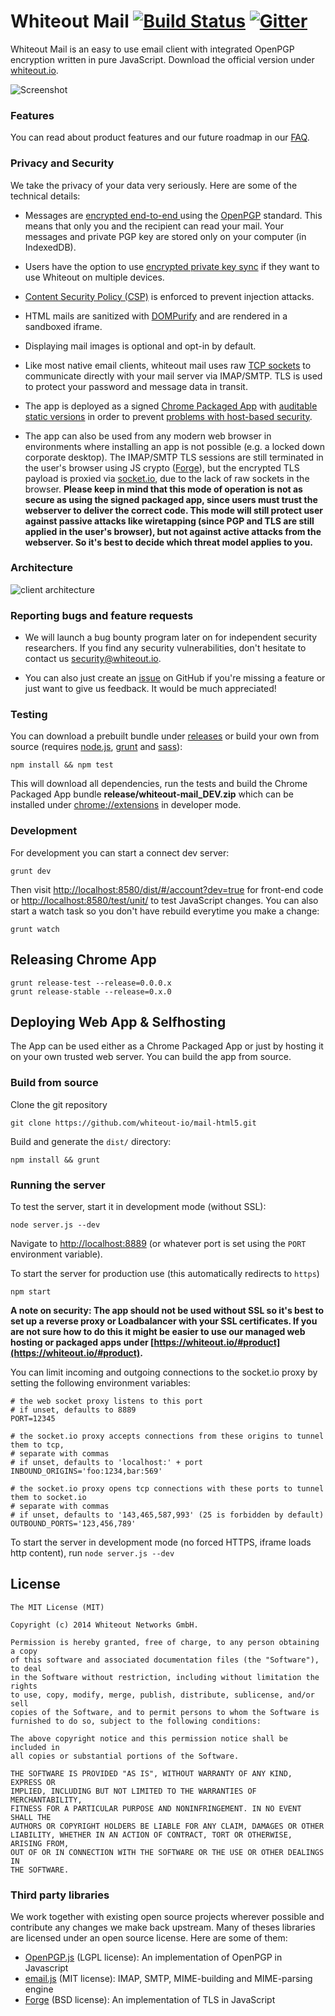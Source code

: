 Whiteout Mail [![Build Status](https://travis-ci.org/whiteout-io/mail-html5.svg?branch=master)](https://travis-ci.org/whiteout-io/mail-html5) [![Gitter](https://badges.gitter.im/Join%20Chat.svg)](https://gitter.im/whiteout-io/mail-html5?utm_source=badge&utm_medium=badge&utm_campaign=pr-badge&utm_content=badge)
==========

Whiteout Mail is an easy to use email client with integrated OpenPGP encryption written in pure JavaScript. Download the official version under [whiteout.io](https://whiteout.io/#product).

![Screenshot](https://whiteout.io/img/screens.png)

### Features

You can read about product features and our future roadmap in our [FAQ](https://github.com/whiteout-io/mail-html5/wiki/FAQ).

### Privacy and Security

We take the privacy of your data very seriously. Here are some of the technical details:

* Messages are [encrypted end-to-end ](http://en.wikipedia.org/wiki/End-to-end_encryption) using the [OpenPGP](http://en.wikipedia.org/wiki/Pretty_Good_Privacy) standard. This means that only you and the recipient can read your mail. Your messages and private PGP key are stored only on your computer (in IndexedDB).

* Users have the option to use [encrypted private key sync](https://github.com/whiteout-io/mail-html5/wiki/Secure-OpenPGP-Key-Pair-Synchronization-via-IMAP) if they want to use Whiteout on multiple devices.

* [Content Security Policy (CSP)](http://www.html5rocks.com/en/tutorials/security/content-security-policy/) is enforced to prevent injection attacks.

* HTML mails are sanitized with [DOMPurify](https://github.com/cure53/DOMPurify) and are rendered in a sandboxed iframe.

* Displaying mail images is optional and opt-in by default.

* Like most native email clients, whiteout mail uses raw [TCP sockets](http://developer.chrome.com/apps/socket.html) to communicate directly with your mail server via IMAP/SMTP. TLS is used to protect your password and message data in transit.

* The app is deployed as a signed [Chrome Packaged App](https://developer.chrome.com/apps/about_apps.html) with [auditable static versions](https://github.com/whiteout-io/mail-html5/releases) in order to prevent [problems with host-based security](https://blog.whiteout.io/2014/04/13/heartbleed-and-javascript-crypto/).

* The app can also be used from any modern web browser in environments where installing an app is not possible (e.g. a locked down corporate desktop). The IMAP/SMTP TLS sessions are still terminated in the user's browser using JS crypto ([Forge](https://github.com/digitalbazaar/forge)), but the encrypted TLS payload is proxied via [socket.io](http://socket.io/), due to the lack of raw sockets in the browser. **Please keep in mind that this mode of operation is not as secure as using the signed packaged app, since users must trust the webserver to deliver the correct code. This mode will still protect user against passive attacks like wiretapping (since PGP and TLS are still applied in the user's browser), but not against active attacks from the webserver. So it's best to decide which threat model applies to you.**

### Architecture

![client architecture](https://whiteout.io/img/app_layers.png)

### Reporting bugs and feature requests

* We will launch a bug bounty program later on for independent security researchers. If you find any security vulnerabilities, don't hesitate to contact us [security@whiteout.io](mailto:security@whiteout.io).

* You can also just create an [issue](https://github.com/whiteout-io/mail-html5/issues) on GitHub if you're missing a feature or just want to give us feedback. It would be much appreciated!

### Testing

You can download a prebuilt bundle under [releases](https://github.com/whiteout-io/mail-html5/releases) or build your own from source (requires [node.js](http://nodejs.org/download/), [grunt](http://gruntjs.com/getting-started#installing-the-cli) and [sass](http://sass-lang.com/install)):

    npm install && npm test

This will download all dependencies, run the tests and build the Chrome Packaged App bundle **release/whiteout-mail_DEV.zip** which can be installed under [chrome://extensions](chrome://extensions) in developer mode.

### Development
For development you can start a connect dev server:

    grunt dev

Then visit [http://localhost:8580/dist/#/account?dev=true](http://localhost:8580/dist/#/account?dev=true) for front-end code or [http://localhost:8580/test/unit/](http://localhost:8580/test/unit/) to test JavaScript changes. You can also start a watch task so you don't have rebuild everytime you make a change:

    grunt watch

## Releasing Chrome App

    grunt release-test --release=0.0.0.x
    grunt release-stable --release=0.x.0

## Deploying Web App & Selfhosting

The App can be used either as a Chrome Packaged App or just by hosting it on your own trusted web server. You can build the app from source.

### Build from source

Clone the git repository

    git clone https://github.com/whiteout-io/mail-html5.git

Build and generate the `dist/` directory:

    npm install && grunt

### Running the server

To test the server, start it in development mode (without SSL):

    node server.js --dev

Navigate to [http://localhost:8889](http://localhost:8889) (or whatever port is set using the `PORT` environment variable).

To start the server for production use (this automatically redirects to `https`)

    npm start

**A note on security: The app should not be used without SSL so it's best to set up a reverse proxy or Loadbalancer with your SSL certificates. If you are not sure how to do this it might be easier to use our managed web hosting or packaged apps under [https://whiteout.io/#product](https://whiteout.io/#product).**

You can limit incoming and outgoing connections to the socket.io proxy by setting the following environment variables:

    # the web socket proxy listens to this port
    # if unset, defaults to 8889
    PORT=12345

    # the socket.io proxy accepts connections from these origins to tunnel them to tcp,
    # separate with commas
    # if unset, defaults to 'localhost:' + port
    INBOUND_ORIGINS='foo:1234,bar:569'

    # the socket.io proxy opens tcp connections with these ports to tunnel them to socket.io
    # separate with commas
    # if unset, defaults to '143,465,587,993' (25 is forbidden by default)
    OUTBOUND_PORTS='123,456,789'

To start the server in development mode (no forced HTTPS, iframe loads http content), run `node server.js --dev`

## License

    The MIT License (MIT)

    Copyright (c) 2014 Whiteout Networks GmbH.

    Permission is hereby granted, free of charge, to any person obtaining a copy
    of this software and associated documentation files (the "Software"), to deal
    in the Software without restriction, including without limitation the rights
    to use, copy, modify, merge, publish, distribute, sublicense, and/or sell
    copies of the Software, and to permit persons to whom the Software is
    furnished to do so, subject to the following conditions:

    The above copyright notice and this permission notice shall be included in
    all copies or substantial portions of the Software.

    THE SOFTWARE IS PROVIDED "AS IS", WITHOUT WARRANTY OF ANY KIND, EXPRESS OR
    IMPLIED, INCLUDING BUT NOT LIMITED TO THE WARRANTIES OF MERCHANTABILITY,
    FITNESS FOR A PARTICULAR PURPOSE AND NONINFRINGEMENT. IN NO EVENT SHALL THE
    AUTHORS OR COPYRIGHT HOLDERS BE LIABLE FOR ANY CLAIM, DAMAGES OR OTHER
    LIABILITY, WHETHER IN AN ACTION OF CONTRACT, TORT OR OTHERWISE, ARISING FROM,
    OUT OF OR IN CONNECTION WITH THE SOFTWARE OR THE USE OR OTHER DEALINGS IN
    THE SOFTWARE.

### Third party libraries

We work together with existing open source projects wherever possible and contribute any changes we make back upstream. Many of theses libraries are licensed under an open source license. Here are some of them:

* [OpenPGP.js](http://openpgpjs.org) (LGPL license): An implementation of OpenPGP in Javascript
* [email.js](http://emailjs.org) (MIT license): IMAP, SMTP, MIME-building and MIME-parsing engine
* [Forge](https://github.com/digitalbazaar/forge) (BSD license): An implementation of TLS in JavaScript
